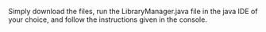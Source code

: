 Simply download the files, run the LibraryManager.java file in the java IDE of your choice, and follow the instructions given in the console.
